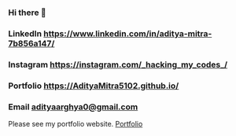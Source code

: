 ### Hi there 👋
### LinkedIn https://www.linkedin.com/in/aditya-mitra-7b856a147/
### Instagram https://instagram.com/_hacking_my_codes_/
### Portfolio https://AdityaMitra5102.github.io/
### Email adityaarghya0@gmail.com

Please see my portfolio website. <a href="https://AdityaMitra5102.github.io">Portfolio</a>



